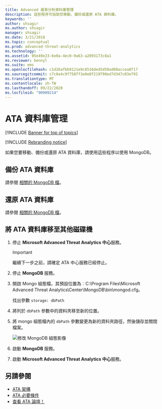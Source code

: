 ```yaml
---
title: Advanced 威脅分析資料庫管理
description: 這些程序可協助您移動、備份或還原 ATA 資料庫。
keywords: ''
author: shsagir
ms.author: shsagir
manager: shsagir
ms.date: 3/21/2018
ms.topic: conceptual
ms.prod: advanced-threat-analytics
ms.technology: ''
ms.assetid: 05e49e23-6e0a-4ec0-9a63-a2093173c8a1
ms.reviewer: bennyl
ms.suite: ems
ms.openlocfilehash: c1d26afbb9121e9c8516ded5d50ad08accea8f17
ms.sourcegitcommit: c7c0a4c9f7507f3e8e0f219798ed7d347c03e792
ms.translationtype: MT
ms.contentlocale: zh-TW
ms.lasthandoff: 09/22/2020
ms.locfileid: "90909214"
---
```

# <a name="ata-database-management"></a>ATA 資料庫管理

[!INCLUDE [Banner for top of topics](includes/banner.md)]

[!INCLUDE [Rebranding notice](includes/rebranding.md)]

如果您要移動、備份或還原 ATA 資料庫，請使用這些程序以使用 MongoDB。

## <a name="backing-up-the-ata-database"></a>備份 ATA 資料庫
請參閱 [相關的 MongoDB 檔](http://docs.mongodb.org/manual/administration/backup/)。

## <a name="restoring-the-ata-database"></a>還原 ATA 資料庫
請參閱 [相關的 MongoDB 檔](http://docs.mongodb.org/manual/administration/backup/)。

## <a name="moving-the-ata-database-to-another-drive"></a>將 ATA 資料庫移至其他磁碟機

1. 停止 **Microsoft Advanced Threat Analytics 中心**服務。
   > [!Important] 
   > 繼續下一步之前，請確定 ATA 中心服務已經停止。

1. 停止 **MongoDB** 服務。

1. 開啟 Mongo 組態檔，其預設位置為︰C:\Program Files\Microsoft Advanced Threat Analytics\Center\MongoDB\bin\mongod.cfg。

   找出參數 `storage: dbPath`

1. 將列於 `dbPath` 參數中的資料夾移至新的位置。

1. 將 mongo 組態檔內的 `dbPath` 參數變更為新的資料夾路徑，然後儲存並關閉檔案。

    ![修改 MongoDB 組態影像](media/ATA-mongoDB-moveDB.png)

1. 啟動 **MongoDB** 服務。

1. 啟動 **Microsoft Advanced Threat Analytics 中心**服務。

## <a name="see-also"></a>另請參閱
- [ATA 架構](ata-architecture.md)
- [ATA 必要條件](ata-prerequisites.md)
- [查看 ATA 論壇！](https://social.technet.microsoft.com/Forums/security/home?forum=mata)

